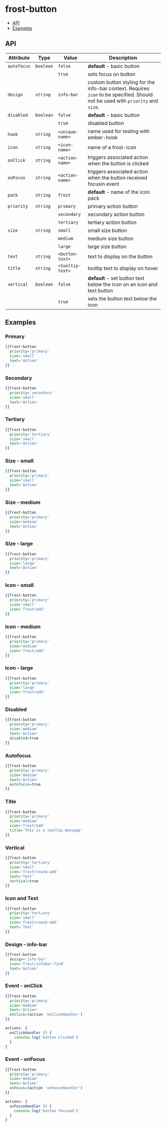 # frost-button <br />

 * [API](#api)
 * [Examples](#examples)

## API

| Attribute   | Type | Value | Description |
| ----------- | ---- | ----- | ----------- |
| `autofocus` | `boolean` | `false` | **default** - basic button |
| |  | `true` | sets focus on button |
| `design` | `string` | `info-bar` | custom button styling for the info-bar context.  Requires `icon` to be specified.  Should not be used with `priority` and `size`. |
| `disabled` | `boolean` | `false` | **default** - basic button |
|  |  | `true` | disabled button |
| `hook` | `string` | `<unique-name>` | name used for testing with ember-hook |
| `icon` | `string` | `<icon-name>` | name of a frost-icon |
| `onClick` | `string` | `<action-name>` | triggers associated action when the button is clicked |
| `onFocus` | `string` | `<action-name>` | triggers associated action when the button received focusin event |
| `pack` | `string` | `frost` | **default** - name of the icon pack |
| `priority` | `string` | `primary` | primary action button |
|  |  | `secondary` | secondary action button |
|  |  | `tertiary` | tertiary action button |
| `size` | `string` | `small` | small size button |
|  |  | `medium` | medium size button |
|  |  | `large` | large size button |
| `text` | `string` | `<button-text>` | text to display on the button |
| `title` | `string` | `<tooltip-text>` | tooltip text to display on hover |
| `vertical` | `boolean` | `false` | **default** - set button text below the icon on an icon and text button |
|  |  | `true` | sets the button text below the icon |


## Examples

### Primary

```handlebars
{{frost-button
  priority='primary'
  size='small'
  text='Action'
}}
```
### Secondary

```handlebars
{{frost-button
  priority='secondary'
  size='small'
  text='Action'
}}
```
### Tertiary

```handlebars
{{frost-button
  priority='tertiary'
  size='small'
  text='Action'
}}
```

### Size - small

```handlebars
{{frost-button
  priority='primary'
  size='small'
  text='Action'
}}
```

### Size - medium

```handlebars
{{frost-button
  priority='primary'
  size='medium'
  text='Action'
}}
```

### Size - large

```handlebars
{{frost-button
  priority='primary'
  size='large'
  text='Action'
}}
```


### Icon - small

```handlebars
{{frost-button
  priority='primary'
  size='small'
  icon='frost/add'
}}
```

### Icon - medium

```handlebars
{{frost-button
  priority='primary'
  size='medium'
  icon='frost/add'
}}
```

### Icon - large

```handlebars
{{frost-button
  priority='primary'
  size='large'
  icon='frost/add'
}}
```

### Disabled

```handlebars
{{frost-button
  priority='primary'
  size='medium'
  text='Action'
  disabled=true
}}
```

### Autofocus

```handlebars
{{frost-button
  priority='primary'
  size='medium'
  text='Action'
  autofocus=true
}}
```

### Title

```handlebars
{{frost-button
  priority='primary'
  size='medium'
  icon='frost/add'
  title='This is a tooltip message'
}}
```

### Vertical

```handlebars
{{frost-button
  priority='tertiary'
  size='small'
  icon='frost/round-add'
  text='Text'
  vertical=true
}}
```

### Icon and Text

```handlebars
{{frost-button
  priority='tertiary'
  size='small'
  icon='frost/round-add'
  text='Text'
}}
```

### Design - info-bar

```handlebars
{{frost-button
  design='info-bar'
  icon='frost/infobar-find'
  text='Action'
}}
```

### Event - onClick

```handlebars
{{frost-button
  priority='primary'
  size='medium'
  text='Action'
  onClick=(action 'onClickHandler')
}}
```

```javascript
actions: {
  onClickHandler () {
    console.log('button clicked')
  }
}
```

### Event - onFocus

```handlebars
{{frost-button
  priority='primary'
  size='medium'
  text='Action'
  onFocus=(action 'onFocusHandler')
}}
```

```javascript
actions: {
  onFocusHandler () {
    console.log('button focused')
  }
}
```
